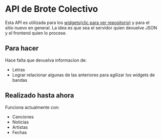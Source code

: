 <h1>API de Brote Colectivo</h1>

Esta API es utilizada para los <a 
href="https://github.com/adrianbarabino/Widget-BroteColectivo" 
title="ver repositorio">widgets(clic para ver repositorio)</a> y 
para el sitio nuevo 
en general.
La idea es que sea el servidor quien devuelve JSON y el frontend quien lo procese.

<h2>Para hacer</h2>

Hace falta que devuelva informacion de:

* Letras
* Lograr relacionar algunas de las anteriores para agilizar los widgets 
de bandas

<h2>Realizado hasta ahora</h2>

Funciona actualmente con:

* Canciones
* Noticias
* Artistas
* Fechas

